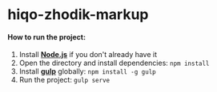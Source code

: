 # hiqo-zhodik-markup  
#### How to run the project:  
1. Install [**Node.js**](https://nodejs.org/en/) if you don't already have it  
2. Open the directory and install dependencies: `npm install`  
3. Install [**gulp**](https://gulpjs.com/) globally: `npm install -g gulp`  
4. Run the project: `gulp serve`  